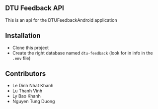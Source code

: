 ## DTU Feedback API

This is an api for the DTUFeedbackAndroid application 

## Installation

* Clone this project
* Create the right database named `dtu-feedback` (look for in info in the
`.env` file)

## Contributors
* Le Dinh Nhat Khanh
* Lu Thanh Vinh
* Ly Bao Khanh
* Nguyen Tung Duong